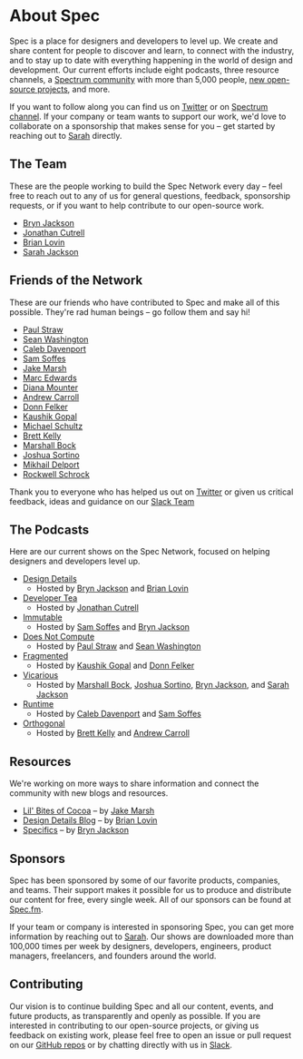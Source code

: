 # About Spec
Spec is a place for designers and developers to level up. We create and share content for people to discover and learn, to connect with the industry, and to stay up to date with everything happening in the world of design and development. Our current efforts include eight podcasts, three resource channels, a [Spectrum community](https://spectrum.chat/specfm) with more than 5,000 people, [new open-source projects](https://github.com/specfm), and more. 

If you want to follow along you can find us on [Twitter](https://twitter.com/specfm) or on [Spectrum channel](https://spectrum.chat/specfm). If your company or team wants to support our work, we'd love to collaborate on a sponsorship that makes sense for you – get started by reaching out to [Sarah](mailto:sarah@spec.fm) directly.

## The Team
These are the people working to build the Spec Network every day – feel free to reach out to any of us for general questions, feedback, sponsorship requests, or if you want to help contribute to our open-source work.

 - [Bryn Jackson](https://twitter.com/uberbryn)
 - [Jonathan Cutrell](https://twitter.com/jcutrell)
 - [Brian Lovin](https://twitter.com/brian_lovin)
 - [Sarah Jackson](https://twitter.com/sarahberus)
 
## Friends of the Network
These are our friends who have contributed to Spec and make all of this possible. They're rad human beings – go follow them and say hi!

 - [Paul Straw](https://twitter.com/paulstraw)
 - [Sean Washington](https://twitter.com/seanwashbot)
 - [Caleb Davenport](https://twitter.com/calebd)
 - [Sam Soffes](https://twitter.com/soffes)
 - [Jake Marsh](https://twitter.com/jakemarsh)
 - [Marc Edwards](https://twitter.com/marcedwards)
 - [Diana Mounter](https://twitter.com/broccolini)
 - [Andrew Carroll](https://twitter.com/cfoandrew)
 - [Donn Felker](https://twitter.com/donnfelker)
 - [Kaushik Gopal](https://twitter.com/kaushikgopal)
 - [Michael Schultz](https://twitter.com/michaelschultz)
 - [Brett Kelly](https://twitter.com/mrbrettkelly)
 - [Marshall Bock](https://twitter.com/marshallbock)
 - [Joshua Sortino](https://twitter.com/sortino)
 - [Mikhail Delport](https://twitter.com/_mikhailbot?lang=en)
 - [Rockwell Schrock](https://twitter.com/schrockwell)
 
Thank you to everyone who has helped us out on [Twitter](https://twitter.com/specfm) or given us critical feedback, ideas and guidance on our [Slack Team](http://spec.fm/slack)

## The Podcasts
Here are our current shows on the Spec Network, focused on helping designers and developers level up.

 - [Design Details](http://spec.fm/podcasts/design-details)
    - Hosted by [Bryn Jackson](https://twitter.com/uberbryn) and [Brian Lovin](https://twitter.com/brian_lovin)
 - [Developer Tea](http://spec.fm/podcasts/developer-tea)
    - Hosted by [Jonathan Cutrell](https://twitter.com/jcutrell)
 - [Immutable](http://spec.fm/podcasts/immutable)
    - Hosted by [Sam Soffes](https://twitter.com/soffes) and [Bryn Jackson](https://twitter.com/uberbryn)
 - [Does Not Compute](http://spec.fm/podcasts/does-not-compute)
    - Hosted by [Paul Straw](https://twitter.com/paulstraw) and [Sean Washington](https://twitter.com/seanwashbot)
 - [Fragmented](http://spec.fm/podcasts/fragmented)
    - Hosted by [Kaushik Gopal](https://twitter.com/kaushikgopal) and [Donn Felker](https://twitter.com/donnfelker)
 - [Vicarious](http://spec.fm/podcasts/vicarious)
    - Hosted by [Marshall Bock](https://twitter.com/marshallbock), [Joshua Sortino](https://twitter.com/sortino), [Bryn Jackson](https://twitter.com/uberbryn), and [Sarah Jackson](https://twitter.com/sarahberus)
 - [Runtime](http://spec.fm/podcasts/runtime)
    - Hosted by [Caleb Davenport](https://twitter.com/calebd) and [Sam Soffes](https://twitter.com/soffes)
 - [Orthogonal](http://spec.fm/podcasts/orthogonal)
    - Hosted by [Brett Kelly](https://twitter.com/mrbrettkelly) and [Andrew Carroll](https://twitter.com/cfoandrew)
  
## Resources
We're working on more ways to share information and connect the community with new blogs and resources.

 - [Lil' Bites of Cocoa](https://littlebitesofcocoa.com/) – by [Jake Marsh](https://twitter.com/jakemarsh)
 - [Design Details Blog](http://brianlovin.com/design-details) – by [Brian Lovin](https://twitter.com/brian_lovin)
 - [Specifics](http://spec.fm/specifics/8-pt-grid) – by [Bryn Jackson](https://twitter.com/uberbryn)

## Sponsors
Spec has been sponsored by some of our favorite products, companies, and teams. Their support makes it possible for us to produce and distribute our content for free, every single week. All of our sponsors can be found at [Spec.fm](http://spec.fm/sponsors).

If your team or company is interested in sponsoring Spec, you can get more information by reaching out to [Sarah](mailto:sarah@spec.fm). Our shows are downloaded more than 100,000 times per week by designers, developers, engineers, product managers, freelancers, and founders around the world.

## Contributing
Our vision is to continue building Spec and all our content, events, and future products, as transparently and openly as possible. If you are interested in contributing to our open-source projects, or giving us feedback on existing work, please feel free to open an issue or pull request on our [GitHub repos](https://github.com/specfm) or by chatting directly with us in [Slack](http://spec.fm/slack).
